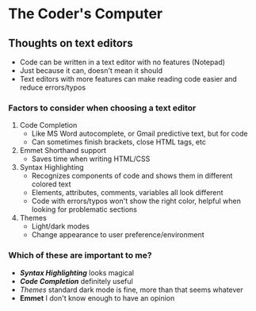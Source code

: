 # The Coder's Computer

## Thoughts on text editors

- Code can be written in a text editor with no features (Notepad)
- Just because it can, doesn't mean it should
- Text editors with more features can make reading code easier and reduce errors/typos

### Factors to consider when choosing a text editor

1. Code Completion
   - Like MS Word autocomplete, or Gmail predictive text, but for code
   - Can sometimes finish brackets, close HTML tags, etc 
2. Emmet Shorthand support
   - Saves time when writing HTML/CSS
3. Syntax Highlighting
   - Recognizes components of code and shows them in different colored text
   - Elements, attributes, comments, variables all look different
   - Code with errors/typos won't show the right color, helpful when looking for problematic sections
4. Themes
   - Light/dark modes
   - Change appearance to user preference/environment

### Which of these are important to me?

- ***Syntax Highlighting*** looks magical
- ***Code Completion*** definitely useful
- *Themes* standard dark mode is fine, more than that seems whatever
- **Emmet** I don't know enough to have an opinion
